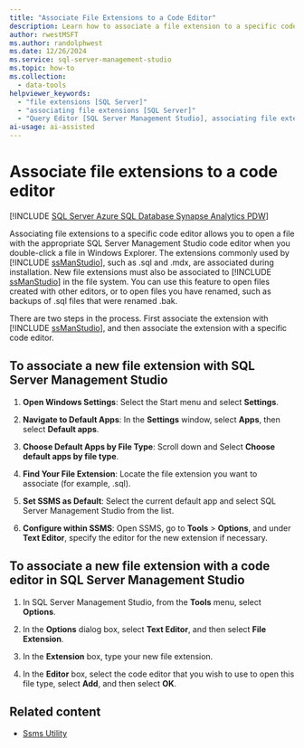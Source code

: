 ```yaml
---
title: "Associate File Extensions to a Code Editor"
description: Learn how to associate a file extension to a specific code editor so that when you double-click a file with the extension it's opened by the associated editor.
author: rwestMSFT
ms.author: randolphwest
ms.date: 12/26/2024
ms.service: sql-server-management-studio
ms.topic: how-to
ms.collection:
  - data-tools
helpviewer_keywords:
  - "file extensions [SQL Server]"
  - "associating file extensions [SQL Server]"
  - "Query Editor [SQL Server Management Studio], associating file extensions"
ai-usage: ai-assisted
---
```


# Associate file extensions to a code editor

[!INCLUDE [SQL Server Azure SQL Database Synapse Analytics PDW](../includes/applies-to-version/sql-asdb-asdbmi-asa-pdw.md)]

Associating file extensions to a specific code editor allows you to open a file with the appropriate SQL Server Management Studio code editor when you double-click a file in Windows Explorer. The extensions commonly used by [!INCLUDE [ssManStudio](../includes/ssmanstudio-md.md)], such as .sql and .mdx, are associated during installation. New file extensions must also be associated to [!INCLUDE [ssManStudio](../includes/ssmanstudio-md.md)] in the file system. You can use this feature to open files created with other editors, or to open files you have renamed, such as backups of .sql files that were renamed .bak.

There are two steps in the process. First associate the extension with [!INCLUDE [ssManStudio](../includes/ssmanstudio-md.md)], and then associate the extension with a specific code editor.

## To associate a new file extension with SQL Server Management Studio

1. **Open Windows Settings**: Select the Start menu and select **Settings**.

1. **Navigate to Default Apps**: In the **Settings** window, select **Apps**, then select **Default apps**.

1. **Choose Default Apps by File Type**: Scroll down and Select **Choose default apps by file type**.

1. **Find Your File Extension**: Locate the file extension you want to associate (for example, .sql).

1. **Set SSMS as Default**: Select the current default app and select SQL Server Management Studio from the list.

1. **Configure within SSMS**: Open SSMS, go to **Tools** > **Options**, and under **Text Editor**, specify the editor for the new extension if necessary.

## To associate a new file extension with a code editor in SQL Server Management Studio

1. In SQL Server Management Studio, from the **Tools** menu, select **Options**.

1. In the **Options** dialog box, select **Text Editor**, and then select **File Extension**.

1. In the **Extension** box, type your new file extension.

1. In the **Editor** box, select the code editor that you wish to use to open this file type, select **Add**, and then select **OK**.

## Related content

- [Ssms Utility](../ssms-utility.md)
